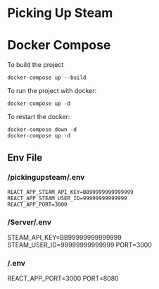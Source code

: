 # Picking Up Steam

# Docker Compose

To build the project
```
docker-compose up --build
```

To run the project with docker:
```
docker-compose up -d
```

To restart the docker:
```
docker-compose down -d
docker-compose up -d
```

## Env File
### /pickingupsteam/.env

```
REACT_APP_STEAM_API_KEY=BB99999999999999
REACT_APP_STEAM_USER_ID=99999999999999
REACT_APP_PORT=3000

```

### /Server/.env

STEAM_API_KEY=BB99999999999999
STEAM_USER_ID=99999999999999
PORT=3000

### /.env

REACT_APP_PORT=3000
PORT=8080
